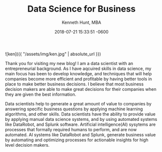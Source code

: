 ﻿---
layout: post
title:  "Data Science for Business"
date:   2018-07-21 15:33:51 -0600
author: "Kenneth Hunt, MBA"
image: me3.jpg
---
![ken]({{ "/assets/img/ken.jpg" | absolute_url }})

Thank you for visiting my new blog! I am a data scientist with an entrepreneurial background. As I have aqcuired skills in data science, 
my main focus has been to develop knowledge, and techniques that will help companies become more efficient and profitable by having 
better tools in place to make better business decisions. I believe that most business decision makers are able to make great decisions
for their companies when they are given the best information. 

Data scientists help to generate a great amount of value to companies by answering specific business questions by applying machine learning
 algorithms, and other skills. Data scientists have the ability to provide value by applying manual data science systems, and by using 
automated systems like DataRobot, and Splunk software.
Artificial intelligence(AI) sysytems are processes that formally required humans to perform, and are now automated. AI systems like DataRobot 
and Splunk, generate business value by automating and optimizing processes for actionable insights for high level decision makers.






